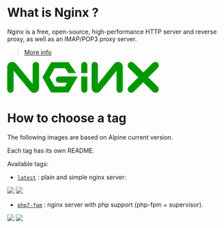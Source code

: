 # What is Nginx ?

Nginx is a free, open-source, high-performance HTTP server and reverse proxy, as well as an IMAP/POP3 proxy server.

> [More info](http://nginx.org/en/)

![Nginx](https://raw.githubusercontent.com/vSense/docker-nginx/master/logo.png)

# How to choose a tag

The following images are based on Alpine current version.

Each tag has its own README.

Available tags:

-   [`latest`](https://github.com/vSense/docker-nginx/tree/master/nginx) : plain and simple nginx server:

[![](https://images.microbadger.com/badges/image/vsense/nginx.svg)](http://microbadger.com/images/vsense/nginx "Get your own image badge on microbadger.com")  [![](https://images.microbadger.com/badges/version/vsense/nginx.svg)](http://microbadger.com/images/vsense/nginx "Get your own version badge on microbadger.com")

-   [`php7-fpm`](https://github.com/vSense/docker-nginx/tree/master/php-fpm) : nginx server with php support (php-fpm + supervisor).

[![](https://images.microbadger.com/badges/version/vsense/nginx:php7-fpm.svg)](http://microbadger.com/images/vsense/nginx:php7-fpm "Get your own version badge on microbadger.com")  [![](https://images.microbadger.com/badges/image/vsense/nginx:php7-fpm.svg)](http://microbadger.com/images/vsense/nginx:php7-fpm "Get your own image badge on microbadger.com")
